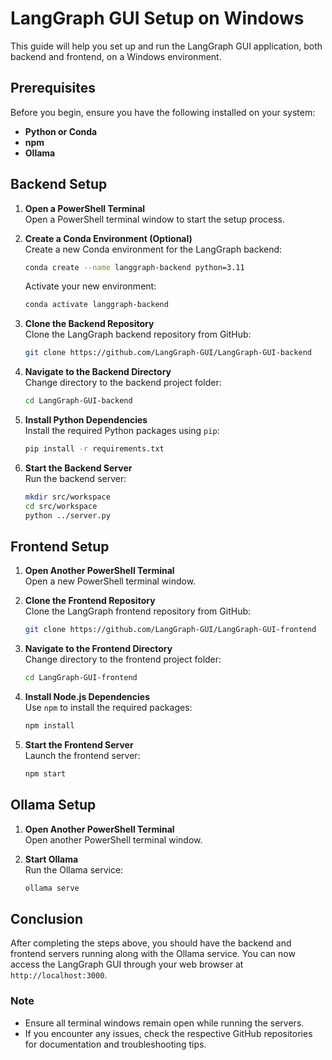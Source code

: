 # LangGraph GUI Setup on Windows


This guide will help you set up and run the LangGraph GUI application, both backend and frontend, on a Windows environment.

## Prerequisites

Before you begin, ensure you have the following installed on your system:

- **Python or Conda**
- **npm**
- **Ollama**

## Backend Setup

1. **Open a PowerShell Terminal**  
   Open a PowerShell terminal window to start the setup process.

2. **Create a Conda Environment (Optional)**  
   Create a new Conda environment for the LangGraph backend:
   ```bash
   conda create --name langgraph-backend python=3.11
   ```
   Activate your new environment:
   ```bash
   conda activate langgraph-backend
   ```

4. **Clone the Backend Repository**  
   Clone the LangGraph backend repository from GitHub:
   ```bash
   git clone https://github.com/LangGraph-GUI/LangGraph-GUI-backend
   ```

5. **Navigate to the Backend Directory**  
   Change directory to the backend project folder:
   ```bash
   cd LangGraph-GUI-backend
   ```

6. **Install Python Dependencies**  
   Install the required Python packages using `pip`:
   ```bash
   pip install -r requirements.txt
   ```

7. **Start the Backend Server**  
   Run the backend server:
   ```bash
   mkdir src/workspace
   cd src/workspace
   python ../server.py
   ```

## Frontend Setup

1. **Open Another PowerShell Terminal**  
   Open a new PowerShell terminal window.

2. **Clone the Frontend Repository**  
   Clone the LangGraph frontend repository from GitHub:
   ```bash
   git clone https://github.com/LangGraph-GUI/LangGraph-GUI-frontend
   ```

3. **Navigate to the Frontend Directory**  
   Change directory to the frontend project folder:
   ```bash
   cd LangGraph-GUI-frontend
   ```

4. **Install Node.js Dependencies**  
   Use `npm` to install the required packages:
   ```bash
   npm install
   ```

5. **Start the Frontend Server**  
   Launch the frontend server:
   ```bash
   npm start
   ```

## Ollama Setup

1. **Open Another PowerShell Terminal**  
   Open another PowerShell terminal window.

2. **Start Ollama**  
   Run the Ollama service:
   ```bash
   ollama serve
   ```

## Conclusion

After completing the steps above, you should have the backend and frontend servers running along with the Ollama service. You can now access the LangGraph GUI through your web browser at `http://localhost:3000`.

### Note

- Ensure all terminal windows remain open while running the servers.
- If you encounter any issues, check the respective GitHub repositories for documentation and troubleshooting tips.
